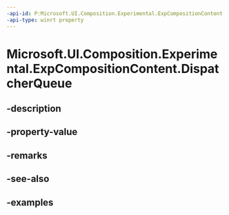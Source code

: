 ```yaml
---
-api-id: P:Microsoft.UI.Composition.Experimental.ExpCompositionContent.DispatcherQueue
-api-type: winrt property
---
```


# Microsoft.UI.Composition.Experimental.ExpCompositionContent.DispatcherQueue

<!--
public Microsoft.System.DispatcherQueue DispatcherQueue { get; }
-->


## -description

## -property-value

## -remarks

## -see-also

## -examples


